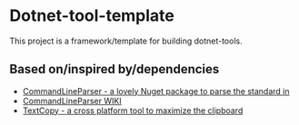 # Dotnet-tool-template

This project is a framework/template for building dotnet-tools.

## Based on/inspired by/dependencies

- [CommandLineParser - a lovely Nuget package to parse the standard in](https://github.com/commandlineparser/commandline)
- [CommandLineParser WIKI](https://github.com/commandlineparser/commandline/wiki)
- [TextCopy - a cross platform tool to maximize the clipboard](https://github.com/CopyText/TextCopy)
